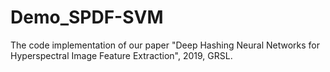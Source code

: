 # Demo_SPDF-SVM
The code implementation of our paper "Deep Hashing Neural Networks for Hyperspectral Image Feature Extraction", 2019, GRSL.
